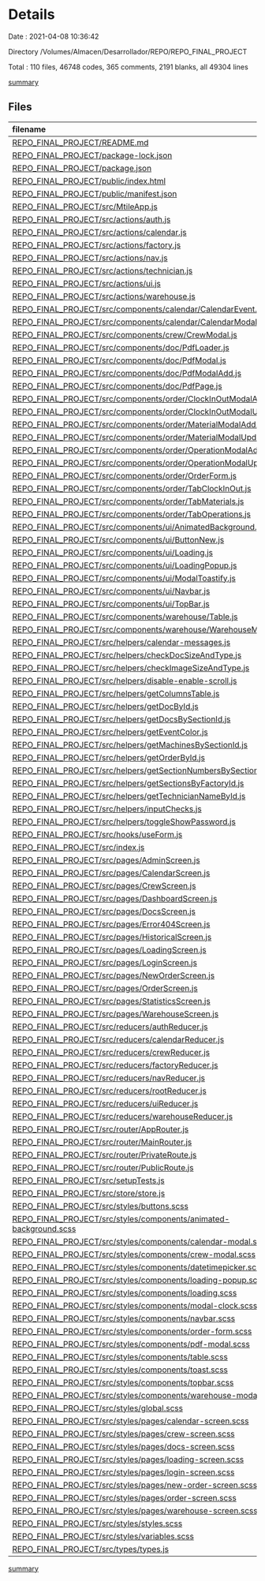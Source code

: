 # Details

Date : 2021-04-08 10:36:42

Directory /Volumes/Almacen/Desarrollador/REPO/REPO_FINAL_PROJECT

Total : 110 files,  46748 codes, 365 comments, 2191 blanks, all 49304 lines

[summary](results.md)

## Files
| filename | language | code | comment | blank | total |
| :--- | :--- | ---: | ---: | ---: | ---: |
| [REPO_FINAL_PROJECT/README.md](/REPO_FINAL_PROJECT/README.md) | Markdown | 38 | 0 | 33 | 71 |
| [REPO_FINAL_PROJECT/package-lock.json](/REPO_FINAL_PROJECT/package-lock.json) | JSON | 37,925 | 0 | 1 | 37,926 |
| [REPO_FINAL_PROJECT/package.json](/REPO_FINAL_PROJECT/package.json) | JSON | 52 | 0 | 1 | 53 |
| [REPO_FINAL_PROJECT/public/index.html](/REPO_FINAL_PROJECT/public/index.html) | HTML | 18 | 0 | 4 | 22 |
| [REPO_FINAL_PROJECT/public/manifest.json](/REPO_FINAL_PROJECT/public/manifest.json) | JSON | 10 | 0 | 3 | 13 |
| [REPO_FINAL_PROJECT/src/MtileApp.js](/REPO_FINAL_PROJECT/src/MtileApp.js) | JavaScript | 12 | 0 | 4 | 16 |
| [REPO_FINAL_PROJECT/src/actions/auth.js](/REPO_FINAL_PROJECT/src/actions/auth.js) | JavaScript | 44 | 7 | 15 | 66 |
| [REPO_FINAL_PROJECT/src/actions/calendar.js](/REPO_FINAL_PROJECT/src/actions/calendar.js) | JavaScript | 223 | 9 | 45 | 277 |
| [REPO_FINAL_PROJECT/src/actions/factory.js](/REPO_FINAL_PROJECT/src/actions/factory.js) | JavaScript | 149 | 15 | 62 | 226 |
| [REPO_FINAL_PROJECT/src/actions/nav.js](/REPO_FINAL_PROJECT/src/actions/nav.js) | JavaScript | 4 | 2 | 3 | 9 |
| [REPO_FINAL_PROJECT/src/actions/technician.js](/REPO_FINAL_PROJECT/src/actions/technician.js) | JavaScript | 51 | 4 | 22 | 77 |
| [REPO_FINAL_PROJECT/src/actions/ui.js](/REPO_FINAL_PROJECT/src/actions/ui.js) | JavaScript | 7 | 0 | 2 | 9 |
| [REPO_FINAL_PROJECT/src/actions/warehouse.js](/REPO_FINAL_PROJECT/src/actions/warehouse.js) | JavaScript | 278 | 4 | 32 | 314 |
| [REPO_FINAL_PROJECT/src/components/calendar/CalendarEvent.js](/REPO_FINAL_PROJECT/src/components/calendar/CalendarEvent.js) | JavaScript | 10 | 0 | 2 | 12 |
| [REPO_FINAL_PROJECT/src/components/calendar/CalendarModal.js](/REPO_FINAL_PROJECT/src/components/calendar/CalendarModal.js) | JavaScript | 139 | 0 | 32 | 171 |
| [REPO_FINAL_PROJECT/src/components/crew/CrewModal.js](/REPO_FINAL_PROJECT/src/components/crew/CrewModal.js) | JavaScript | 264 | 13 | 68 | 345 |
| [REPO_FINAL_PROJECT/src/components/doc/PdfLoader.js](/REPO_FINAL_PROJECT/src/components/doc/PdfLoader.js) | JavaScript | 30 | 2 | 7 | 39 |
| [REPO_FINAL_PROJECT/src/components/doc/PdfModal.js](/REPO_FINAL_PROJECT/src/components/doc/PdfModal.js) | JavaScript | 71 | 1 | 11 | 83 |
| [REPO_FINAL_PROJECT/src/components/doc/PdfModalAdd.js](/REPO_FINAL_PROJECT/src/components/doc/PdfModalAdd.js) | JavaScript | 141 | 1 | 45 | 187 |
| [REPO_FINAL_PROJECT/src/components/doc/PdfPage.js](/REPO_FINAL_PROJECT/src/components/doc/PdfPage.js) | JavaScript | 59 | 1 | 18 | 78 |
| [REPO_FINAL_PROJECT/src/components/order/ClockInOutModalAdd.js](/REPO_FINAL_PROJECT/src/components/order/ClockInOutModalAdd.js) | JavaScript | 146 | 4 | 23 | 173 |
| [REPO_FINAL_PROJECT/src/components/order/ClockInOutModalUpdate.js](/REPO_FINAL_PROJECT/src/components/order/ClockInOutModalUpdate.js) | JavaScript | 152 | 5 | 26 | 183 |
| [REPO_FINAL_PROJECT/src/components/order/MaterialModalAdd.js](/REPO_FINAL_PROJECT/src/components/order/MaterialModalAdd.js) | JavaScript | 144 | 5 | 34 | 183 |
| [REPO_FINAL_PROJECT/src/components/order/MaterialModalUpdate.js](/REPO_FINAL_PROJECT/src/components/order/MaterialModalUpdate.js) | JavaScript | 7 | 0 | 3 | 10 |
| [REPO_FINAL_PROJECT/src/components/order/OperationModalAdd.js](/REPO_FINAL_PROJECT/src/components/order/OperationModalAdd.js) | JavaScript | 90 | 0 | 24 | 114 |
| [REPO_FINAL_PROJECT/src/components/order/OperationModalUpdate.js](/REPO_FINAL_PROJECT/src/components/order/OperationModalUpdate.js) | JavaScript | 95 | 0 | 28 | 123 |
| [REPO_FINAL_PROJECT/src/components/order/OrderForm.js](/REPO_FINAL_PROJECT/src/components/order/OrderForm.js) | JavaScript | 309 | 4 | 47 | 360 |
| [REPO_FINAL_PROJECT/src/components/order/TabClockInOut.js](/REPO_FINAL_PROJECT/src/components/order/TabClockInOut.js) | JavaScript | 116 | 2 | 20 | 138 |
| [REPO_FINAL_PROJECT/src/components/order/TabMaterials.js](/REPO_FINAL_PROJECT/src/components/order/TabMaterials.js) | JavaScript | 101 | 0 | 17 | 118 |
| [REPO_FINAL_PROJECT/src/components/order/TabOperations.js](/REPO_FINAL_PROJECT/src/components/order/TabOperations.js) | JavaScript | 95 | 0 | 26 | 121 |
| [REPO_FINAL_PROJECT/src/components/ui/AnimatedBackground.js](/REPO_FINAL_PROJECT/src/components/ui/AnimatedBackground.js) | JavaScript | 22 | 0 | 2 | 24 |
| [REPO_FINAL_PROJECT/src/components/ui/ButtonNew.js](/REPO_FINAL_PROJECT/src/components/ui/ButtonNew.js) | JavaScript | 16 | 0 | 9 | 25 |
| [REPO_FINAL_PROJECT/src/components/ui/Loading.js](/REPO_FINAL_PROJECT/src/components/ui/Loading.js) | JavaScript | 32 | 0 | 3 | 35 |
| [REPO_FINAL_PROJECT/src/components/ui/LoadingPopup.js](/REPO_FINAL_PROJECT/src/components/ui/LoadingPopup.js) | JavaScript | 17 | 0 | 5 | 22 |
| [REPO_FINAL_PROJECT/src/components/ui/ModalToastify.js](/REPO_FINAL_PROJECT/src/components/ui/ModalToastify.js) | JavaScript | 11 | 1 | 3 | 15 |
| [REPO_FINAL_PROJECT/src/components/ui/Navbar.js](/REPO_FINAL_PROJECT/src/components/ui/Navbar.js) | JavaScript | 65 | 0 | 21 | 86 |
| [REPO_FINAL_PROJECT/src/components/ui/TopBar.js](/REPO_FINAL_PROJECT/src/components/ui/TopBar.js) | JavaScript | 22 | 0 | 10 | 32 |
| [REPO_FINAL_PROJECT/src/components/warehouse/Table.js](/REPO_FINAL_PROJECT/src/components/warehouse/Table.js) | JavaScript | 82 | 5 | 14 | 101 |
| [REPO_FINAL_PROJECT/src/components/warehouse/WarehouseModal.js](/REPO_FINAL_PROJECT/src/components/warehouse/WarehouseModal.js) | JavaScript | 148 | 4 | 36 | 188 |
| [REPO_FINAL_PROJECT/src/helpers/calendar-messages.js](/REPO_FINAL_PROJECT/src/helpers/calendar-messages.js) | JavaScript | 15 | 0 | 1 | 16 |
| [REPO_FINAL_PROJECT/src/helpers/checkDocSizeAndType.js](/REPO_FINAL_PROJECT/src/helpers/checkDocSizeAndType.js) | JavaScript | 25 | 0 | 5 | 30 |
| [REPO_FINAL_PROJECT/src/helpers/checkImageSizeAndType.js](/REPO_FINAL_PROJECT/src/helpers/checkImageSizeAndType.js) | JavaScript | 38 | 5 | 11 | 54 |
| [REPO_FINAL_PROJECT/src/helpers/disable-enable-scroll.js](/REPO_FINAL_PROJECT/src/helpers/disable-enable-scroll.js) | JavaScript | 8 | 3 | 2 | 13 |
| [REPO_FINAL_PROJECT/src/helpers/getColumnsTable.js](/REPO_FINAL_PROJECT/src/helpers/getColumnsTable.js) | JavaScript | 23 | 0 | 1 | 24 |
| [REPO_FINAL_PROJECT/src/helpers/getDocById.js](/REPO_FINAL_PROJECT/src/helpers/getDocById.js) | JavaScript | 3 | 0 | 1 | 4 |
| [REPO_FINAL_PROJECT/src/helpers/getDocsBySectionId.js](/REPO_FINAL_PROJECT/src/helpers/getDocsBySectionId.js) | JavaScript | 6 | 0 | 3 | 9 |
| [REPO_FINAL_PROJECT/src/helpers/getEventColor.js](/REPO_FINAL_PROJECT/src/helpers/getEventColor.js) | JavaScript | 27 | 7 | 5 | 39 |
| [REPO_FINAL_PROJECT/src/helpers/getMachinesBySectionId.js](/REPO_FINAL_PROJECT/src/helpers/getMachinesBySectionId.js) | JavaScript | 6 | 0 | 3 | 9 |
| [REPO_FINAL_PROJECT/src/helpers/getOrderById.js](/REPO_FINAL_PROJECT/src/helpers/getOrderById.js) | JavaScript | 11 | 1 | 7 | 19 |
| [REPO_FINAL_PROJECT/src/helpers/getSectionNumbersBySectionId.js](/REPO_FINAL_PROJECT/src/helpers/getSectionNumbersBySectionId.js) | JavaScript | 3 | 0 | 2 | 5 |
| [REPO_FINAL_PROJECT/src/helpers/getSectionsByFactoryId.js](/REPO_FINAL_PROJECT/src/helpers/getSectionsByFactoryId.js) | JavaScript | 6 | 0 | 3 | 9 |
| [REPO_FINAL_PROJECT/src/helpers/getTechnicianNameById.js](/REPO_FINAL_PROJECT/src/helpers/getTechnicianNameById.js) | JavaScript | 3 | 0 | 2 | 5 |
| [REPO_FINAL_PROJECT/src/helpers/inputChecks.js](/REPO_FINAL_PROJECT/src/helpers/inputChecks.js) | JavaScript | 22 | 2 | 2 | 26 |
| [REPO_FINAL_PROJECT/src/helpers/toggleShowPassword.js](/REPO_FINAL_PROJECT/src/helpers/toggleShowPassword.js) | JavaScript | 12 | 0 | 2 | 14 |
| [REPO_FINAL_PROJECT/src/hooks/useForm.js](/REPO_FINAL_PROJECT/src/hooks/useForm.js) | JavaScript | 14 | 0 | 5 | 19 |
| [REPO_FINAL_PROJECT/src/index.js](/REPO_FINAL_PROJECT/src/index.js) | JavaScript | 4 | 0 | 5 | 9 |
| [REPO_FINAL_PROJECT/src/pages/AdminScreen.js](/REPO_FINAL_PROJECT/src/pages/AdminScreen.js) | JavaScript | 8 | 0 | 2 | 10 |
| [REPO_FINAL_PROJECT/src/pages/CalendarScreen.js](/REPO_FINAL_PROJECT/src/pages/CalendarScreen.js) | JavaScript | 62 | 8 | 14 | 84 |
| [REPO_FINAL_PROJECT/src/pages/CrewScreen.js](/REPO_FINAL_PROJECT/src/pages/CrewScreen.js) | JavaScript | 50 | 1 | 16 | 67 |
| [REPO_FINAL_PROJECT/src/pages/DashboardScreen.js](/REPO_FINAL_PROJECT/src/pages/DashboardScreen.js) | JavaScript | 8 | 0 | 2 | 10 |
| [REPO_FINAL_PROJECT/src/pages/DocsScreen.js](/REPO_FINAL_PROJECT/src/pages/DocsScreen.js) | JavaScript | 165 | 21 | 47 | 233 |
| [REPO_FINAL_PROJECT/src/pages/Error404Screen.js](/REPO_FINAL_PROJECT/src/pages/Error404Screen.js) | JavaScript | 13 | 0 | 4 | 17 |
| [REPO_FINAL_PROJECT/src/pages/HistoricalScreen.js](/REPO_FINAL_PROJECT/src/pages/HistoricalScreen.js) | JavaScript | 8 | 0 | 2 | 10 |
| [REPO_FINAL_PROJECT/src/pages/LoadingScreen.js](/REPO_FINAL_PROJECT/src/pages/LoadingScreen.js) | JavaScript | 9 | 0 | 2 | 11 |
| [REPO_FINAL_PROJECT/src/pages/LoginScreen.js](/REPO_FINAL_PROJECT/src/pages/LoginScreen.js) | JavaScript | 57 | 0 | 21 | 78 |
| [REPO_FINAL_PROJECT/src/pages/NewOrderScreen.js](/REPO_FINAL_PROJECT/src/pages/NewOrderScreen.js) | JavaScript | 9 | 0 | 3 | 12 |
| [REPO_FINAL_PROJECT/src/pages/OrderScreen.js](/REPO_FINAL_PROJECT/src/pages/OrderScreen.js) | JavaScript | 32 | 0 | 18 | 50 |
| [REPO_FINAL_PROJECT/src/pages/StatisticsScreen.js](/REPO_FINAL_PROJECT/src/pages/StatisticsScreen.js) | JavaScript | 8 | 0 | 2 | 10 |
| [REPO_FINAL_PROJECT/src/pages/WarehouseScreen.js](/REPO_FINAL_PROJECT/src/pages/WarehouseScreen.js) | JavaScript | 85 | 7 | 25 | 117 |
| [REPO_FINAL_PROJECT/src/reducers/authReducer.js](/REPO_FINAL_PROJECT/src/reducers/authReducer.js) | JavaScript | 40 | 0 | 10 | 50 |
| [REPO_FINAL_PROJECT/src/reducers/calendarReducer.js](/REPO_FINAL_PROJECT/src/reducers/calendarReducer.js) | JavaScript | 63 | 0 | 14 | 77 |
| [REPO_FINAL_PROJECT/src/reducers/crewReducer.js](/REPO_FINAL_PROJECT/src/reducers/crewReducer.js) | JavaScript | 162 | 0 | 21 | 183 |
| [REPO_FINAL_PROJECT/src/reducers/factoryReducer.js](/REPO_FINAL_PROJECT/src/reducers/factoryReducer.js) | JavaScript | 69 | 0 | 16 | 85 |
| [REPO_FINAL_PROJECT/src/reducers/navReducer.js](/REPO_FINAL_PROJECT/src/reducers/navReducer.js) | JavaScript | 15 | 0 | 7 | 22 |
| [REPO_FINAL_PROJECT/src/reducers/rootReducer.js](/REPO_FINAL_PROJECT/src/reducers/rootReducer.js) | JavaScript | 17 | 0 | 1 | 18 |
| [REPO_FINAL_PROJECT/src/reducers/uiReducer.js](/REPO_FINAL_PROJECT/src/reducers/uiReducer.js) | JavaScript | 20 | 0 | 5 | 25 |
| [REPO_FINAL_PROJECT/src/reducers/warehouseReducer.js](/REPO_FINAL_PROJECT/src/reducers/warehouseReducer.js) | JavaScript | 43 | 0 | 12 | 55 |
| [REPO_FINAL_PROJECT/src/router/AppRouter.js](/REPO_FINAL_PROJECT/src/router/AppRouter.js) | JavaScript | 34 | 0 | 8 | 42 |
| [REPO_FINAL_PROJECT/src/router/MainRouter.js](/REPO_FINAL_PROJECT/src/router/MainRouter.js) | JavaScript | 49 | 0 | 10 | 59 |
| [REPO_FINAL_PROJECT/src/router/PrivateRoute.js](/REPO_FINAL_PROJECT/src/router/PrivateRoute.js) | JavaScript | 19 | 0 | 3 | 22 |
| [REPO_FINAL_PROJECT/src/router/PublicRoute.js](/REPO_FINAL_PROJECT/src/router/PublicRoute.js) | JavaScript | 19 | 0 | 3 | 22 |
| [REPO_FINAL_PROJECT/src/setupTests.js](/REPO_FINAL_PROJECT/src/setupTests.js) | JavaScript | 1 | 4 | 1 | 6 |
| [REPO_FINAL_PROJECT/src/store/store.js](/REPO_FINAL_PROJECT/src/store/store.js) | JavaScript | 6 | 0 | 3 | 9 |
| [REPO_FINAL_PROJECT/src/styles/buttons.scss](/REPO_FINAL_PROJECT/src/styles/buttons.scss) | SCSS | 169 | 1 | 40 | 210 |
| [REPO_FINAL_PROJECT/src/styles/components/animated-background.scss](/REPO_FINAL_PROJECT/src/styles/components/animated-background.scss) | SCSS | 1,283 | 0 | 404 | 1,687 |
| [REPO_FINAL_PROJECT/src/styles/components/calendar-modal.scss](/REPO_FINAL_PROJECT/src/styles/components/calendar-modal.scss) | SCSS | 190 | 1 | 42 | 233 |
| [REPO_FINAL_PROJECT/src/styles/components/crew-modal.scss](/REPO_FINAL_PROJECT/src/styles/components/crew-modal.scss) | SCSS | 233 | 1 | 53 | 287 |
| [REPO_FINAL_PROJECT/src/styles/components/datetimepicker.scss](/REPO_FINAL_PROJECT/src/styles/components/datetimepicker.scss) | SCSS | 23 | 1 | 8 | 32 |
| [REPO_FINAL_PROJECT/src/styles/components/loading-popup.scss](/REPO_FINAL_PROJECT/src/styles/components/loading-popup.scss) | SCSS | 11 | 0 | 0 | 11 |
| [REPO_FINAL_PROJECT/src/styles/components/loading.scss](/REPO_FINAL_PROJECT/src/styles/components/loading.scss) | SCSS | 338 | 0 | 89 | 427 |
| [REPO_FINAL_PROJECT/src/styles/components/modal-clock.scss](/REPO_FINAL_PROJECT/src/styles/components/modal-clock.scss) | SCSS | 81 | 0 | 14 | 95 |
| [REPO_FINAL_PROJECT/src/styles/components/navbar.scss](/REPO_FINAL_PROJECT/src/styles/components/navbar.scss) | SCSS | 132 | 0 | 27 | 159 |
| [REPO_FINAL_PROJECT/src/styles/components/order-form.scss](/REPO_FINAL_PROJECT/src/styles/components/order-form.scss) | SCSS | 296 | 0 | 66 | 362 |
| [REPO_FINAL_PROJECT/src/styles/components/pdf-modal.scss](/REPO_FINAL_PROJECT/src/styles/components/pdf-modal.scss) | SCSS | 282 | 7 | 54 | 343 |
| [REPO_FINAL_PROJECT/src/styles/components/table.scss](/REPO_FINAL_PROJECT/src/styles/components/table.scss) | SCSS | 79 | 0 | 20 | 99 |
| [REPO_FINAL_PROJECT/src/styles/components/toast.scss](/REPO_FINAL_PROJECT/src/styles/components/toast.scss) | SCSS | 26 | 0 | 4 | 30 |
| [REPO_FINAL_PROJECT/src/styles/components/topbar.scss](/REPO_FINAL_PROJECT/src/styles/components/topbar.scss) | SCSS | 58 | 1 | 11 | 70 |
| [REPO_FINAL_PROJECT/src/styles/components/warehouse-modal.scss](/REPO_FINAL_PROJECT/src/styles/components/warehouse-modal.scss) | SCSS | 103 | 1 | 23 | 127 |
| [REPO_FINAL_PROJECT/src/styles/global.scss](/REPO_FINAL_PROJECT/src/styles/global.scss) | SCSS | 99 | 0 | 25 | 124 |
| [REPO_FINAL_PROJECT/src/styles/pages/calendar-screen.scss](/REPO_FINAL_PROJECT/src/styles/pages/calendar-screen.scss) | SCSS | 94 | 10 | 26 | 130 |
| [REPO_FINAL_PROJECT/src/styles/pages/crew-screen.scss](/REPO_FINAL_PROJECT/src/styles/pages/crew-screen.scss) | SCSS | 109 | 158 | 27 | 294 |
| [REPO_FINAL_PROJECT/src/styles/pages/docs-screen.scss](/REPO_FINAL_PROJECT/src/styles/pages/docs-screen.scss) | SCSS | 348 | 1 | 78 | 427 |
| [REPO_FINAL_PROJECT/src/styles/pages/loading-screen.scss](/REPO_FINAL_PROJECT/src/styles/pages/loading-screen.scss) | SCSS | 7 | 0 | 0 | 7 |
| [REPO_FINAL_PROJECT/src/styles/pages/login-screen.scss](/REPO_FINAL_PROJECT/src/styles/pages/login-screen.scss) | SCSS | 114 | 0 | 25 | 139 |
| [REPO_FINAL_PROJECT/src/styles/pages/new-order-screen.scss](/REPO_FINAL_PROJECT/src/styles/pages/new-order-screen.scss) | SCSS | 4 | 0 | 0 | 4 |
| [REPO_FINAL_PROJECT/src/styles/pages/order-screen.scss](/REPO_FINAL_PROJECT/src/styles/pages/order-screen.scss) | SCSS | 0 | 0 | 1 | 1 |
| [REPO_FINAL_PROJECT/src/styles/pages/warehouse-screen.scss](/REPO_FINAL_PROJECT/src/styles/pages/warehouse-screen.scss) | SCSS | 106 | 0 | 25 | 131 |
| [REPO_FINAL_PROJECT/src/styles/styles.scss](/REPO_FINAL_PROJECT/src/styles/styles.scss) | SCSS | 25 | 28 | 28 | 81 |
| [REPO_FINAL_PROJECT/src/styles/variables.scss](/REPO_FINAL_PROJECT/src/styles/variables.scss) | SCSS | 7 | 0 | 0 | 7 |
| [REPO_FINAL_PROJECT/src/types/types.js](/REPO_FINAL_PROJECT/src/types/types.js) | JavaScript | 39 | 7 | 8 | 54 |

[summary](results.md)